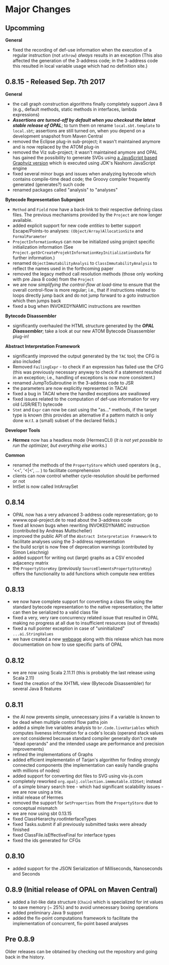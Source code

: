 # Major Changes

## Upcomming
**General**
 - fixed the recording of def-use information when the execution of a regular instruction (not `athrow`) *always* results in an exception (This also affected the generation of the 3-address code; in the 3-address code this resulted in local variable usage which had no definition site.)

## 0.8.15 - Released Sep. 7th 2017
**General**
 - the call graph construction algorithms finally completely support Java 8 (e.g., default methods, static methods in interfaces, lambda expressions)
 - ***Assertions are turned-off by default when you checkout the latest stable release of OPAL***; to turn them on rename `local.sbt.template` to `local.sbt`; assertions are still turned on, when you depend on a development snapshot from Maven Central
 - removed the Eclipse plug-in sub-project; it wasn't maintained anymore and is now replaced by the ATOM plug-in
 - removed the Viz sub-project; it wasn't maintained anymore and OPAL has gained the possibility to generate SVGs using [a JavaScript based Graphviz version](https://github.com/mdaines/viz.js) which is executed using JDK's Nashorn JavaScript engine
 - fixed several minor bugs and issues when analyzing bytecode which contains compile-time dead code; the Groovy compiler frequently generated (generates?) such code
 - renamed packages called "analysis" to "analyses"

**Bytecode Representation Subproject**
 - `Method` and `Field` now have a back-link to their respective defining class files. The previous mechanisms provided by the `Project` are now longer available.
 - added explicit support for new code *entities* to better support Escape/Points-to analyses: `(Object/Array)AllocationSite` and `FormalParameter`
 - `ProjectInformationKey`s can now be initialized using project specific initialization information
   (See `Project.getOrCreateProjektInformationKeyInitializationData` for further information.)
 - renamed `ObjectImmutabilityAnalysi` to `ClassImmutabilityAnalysis` to reflect the names used in the forthcoming paper
 - removed the legacy method call resolution methods  (those only working with pre Java 8 code) from the `Project`
 - we are now *simplifying the control-flow at load-time* to ensure that the overall control-flow is more regular; i.e., that if instructions related to loops directly jump back and do not jump forward to a goto instruction which then jumps back
 - fixed a bug when INVOKEDYNAMIC instructions are rewritten

**Bytecode Disassembler**
 - significantly overhauled the HTML structure generated by the ***OPAL Disassembler***; take a look at our new ATOM Bytecode Disassembler plug-in!

**Abstract Interpretation Framework**
 - significantly improved the output generated by the `TAC` tool; the CFG is also included
 - Removed `FailingExpr` - to check if an expression has failed use the CFG (this was previously necessary anyway to check if a statement resulted in an exception; i.e., handling of exceptions is now more consistent.)
 - renamed JumpToSubroutine in the 3-address code to JSR
 - the parameters are now explicitly represented in TACAI
 - fixed a bug in TACAI where the handled exceptions are swallowed
 - fixed issues related to the computation of def-use information for very old (JSR/RET) bytecode
 - `Stmt` and `Expr` can now be cast using the "as..." methods, if the target type is known (this provides an alternative if a pattern match is only done w.r.t. a (small) subset of the declared fields.)

**Developer Tools**
 - ***Hermes*** now has a headless mode (HermesCLI) (*It is not yet possible to run the optimizer, but everything else works.*)

**Common**
 - renamed the methods of the `PropertyStore` which used operators (e.g., '<<', '<|<', ... ) to facilitate comprehension
 - clients can now control whether cycle-resolution should be performed or not
 - IntSet is now called IntArraySet

## 0.8.14
 - OPAL now has a very advanced 3-address code representation; go to wwww.opal-project.de to read about the 3-address code
 - fixed all known bugs when rewriting INVOKEDYNAMIC instruction (contributed by Andreas Muttscheller)
 - improved the public API of the `Abstract Interpretation Framework` to facilitate analyses using the 3-address representation
 - the build script is now free of deprecation warnings (contributed by Simon Leischnig)
 - added support for writing out (large) graphs as a CSV encoded adjacency matrix
 - the `PropertyStoreKey` (previously `SourceElementsPropertyStoreKey`) offers the functionality to add functions which compute new entities

## 0.8.13
 - we now have complete support for converting a class file using the standard bytecode representation to the native representation; the latter can then be serialized to a valid class file
 - fixed a very, very rare concurrency related issue that resulted in OPAL making no progress at all due to insufficient resources (out of threads)
 - fixed a null pointer exception in case of "uninitialized" `...ai.StringValues`
 - we have created a new [webpage](http://www.opal-project.de) along with this release which has more documentation on how to use specific parts of OPAL

## 0.8.12
 - we are now using Scala 2.11.11 (this is probably the last release using Scala 2.11)
 - fixed the creation of the XHTML view (Bytecode Disassembler) for several Java 8 features

## 0.8.11
 - the AI now prevents simple, unnecessary joins if a variable is known to be dead when multiple control flow paths join
 - added a simple live variables analysis to `br.Code.liveVariables` which computes liveness information for a code's locals (operand stack values are not considered because standard compiler generally don't create "dead operands" and the intended usage are performance and precision improvements)
 - refined the implementations of Graphs
 - added efficient implementatin of Tarjan's algorithm for finding strongly connected components (the implementation can easily handle graphs with millions of nodes)
 - added support for converting dot files to SVG using vis-js.com
 - completely reworked `org.opalj.collection.immmutable.UIDSet`; instead of a simple binary search tree - which had significant scalability issues - we are now using a trie.
 - initial release of Hermes
 - removed the support for `SetProperties` from the `PropertyStore` due to conceptual mismatch
 - we are now using sbt 0.13.15
 - fixed ClassHierarchy.rootInterfaceTypes
 - fixed Tasks.submit if all previously submitted tasks were already finished
 - fixed ClassFile.isEffectiveFinal for interface types
 - fixed the ids generated for CFGs

## 0.8.10
 - added support for the JSON Serialization of Milliseconds, Nanoseconds and Seconds

## 0.8.9 (Initial release of OPAL on Maven Central)
 - added a list-like data structure (`Chain`) which is specialized for int values to save memory
 (~ 25%) and to avoid unnecessary boxing operations
 - added preliminary Java 9 support
 - added the fix-point computations framework to facilitate the implementation of concurrent, fix-point based analyses

## Pre 0.8.9
Older releases can be obtained by checking out the repository and going back in the history.
